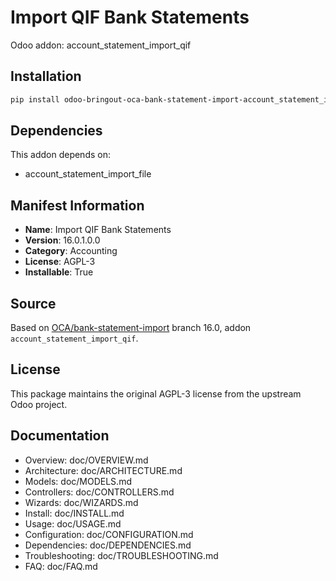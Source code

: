 # Import QIF Bank Statements

Odoo addon: account_statement_import_qif

## Installation

```bash
pip install odoo-bringout-oca-bank-statement-import-account_statement_import_qif
```

## Dependencies

This addon depends on:
- account_statement_import_file

## Manifest Information

- **Name**: Import QIF Bank Statements
- **Version**: 16.0.1.0.0
- **Category**: Accounting
- **License**: AGPL-3
- **Installable**: True

## Source

Based on [OCA/bank-statement-import](https://github.com/OCA/bank-statement-import) branch 16.0, addon `account_statement_import_qif`.

## License

This package maintains the original AGPL-3 license from the upstream Odoo project.

## Documentation

- Overview: doc/OVERVIEW.md
- Architecture: doc/ARCHITECTURE.md
- Models: doc/MODELS.md
- Controllers: doc/CONTROLLERS.md
- Wizards: doc/WIZARDS.md
- Install: doc/INSTALL.md
- Usage: doc/USAGE.md
- Configuration: doc/CONFIGURATION.md
- Dependencies: doc/DEPENDENCIES.md
- Troubleshooting: doc/TROUBLESHOOTING.md
- FAQ: doc/FAQ.md
